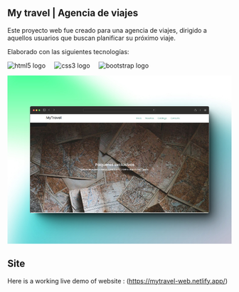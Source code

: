 <h2 align="left">My travel | Agencia de viajes</h2>

<p>Este proyecto web fue creado para una agencia de viajes, dirigido a aquellos usuarios que buscan planificar su próximo viaje.</p>

Elaborado con las siguientes tecnologías: 

<div align="left">
  <img src="https://cdn.jsdelivr.net/gh/devicons/devicon/icons/html5/html5-original.svg" height="40" alt="html5 logo"  />
  <img width="12" />
  <img src="https://cdn.jsdelivr.net/gh/devicons/devicon/icons/css3/css3-original.svg" height="40" alt="css3 logo"  />
  <img width="12" />
  <img src="https://cdn.jsdelivr.net/gh/devicons/devicon/icons/bootstrap/bootstrap-original.svg" height="40" alt="bootstrap logo"  />
</div>

![alt text](img/myTravel.jpg)

###
## Site
Here is a working live demo of website : (https://mytravel-web.netlify.app/)